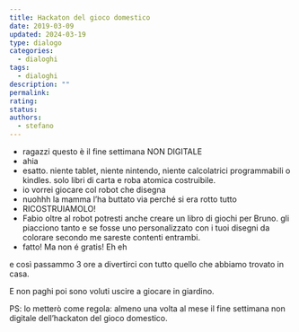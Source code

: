 ```yaml
---
title: Hackaton del gioco domestico
date: 2019-03-09
updated: 2024-03-19
type: dialogo
categories:
  - dialoghi
tags:
  - dialoghi
description: ""
permalink: 
rating: 
status: 
authors:
  - stefano
---
```


- ragazzi questo è il fine settimana NON DIGITALE
- ahia
- esatto. niente tablet, niente nintendo, niente calcolatrici programmabili o kindles. solo libri di carta e roba atomica costruibile.
- io vorrei giocare col robot che disegna
- nuohhh la mamma l’ha buttato via perché si era rotto tutto
- RICOSTRUIAMOLO!
- Fabio oltre al robot potresti anche creare un libro di giochi per Bruno. gli piacciono tanto e se fosse uno personalizzato con i tuoi disegni da colorare secondo me sareste contenti entrambi.
- fatto! Ma non é gratis! Eh eh


e così passammo 3 ore a divertirci con tutto quello che abbiamo trovato in casa.

E non paghi poi sono voluti uscire a giocare in giardino.

PS: lo metterò come regola: almeno una volta al mese il fine settimana non digitale dell’hackaton del gioco domestico.
